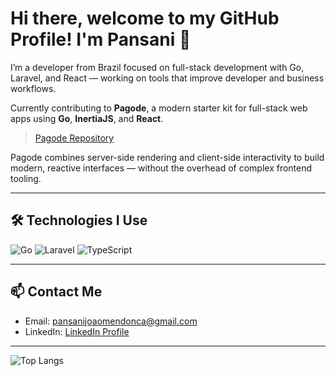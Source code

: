 # Hi there, welcome to my GitHub Profile! I'm Pansani 👋

I’m a developer from Brazil focused on full-stack development with Go, Laravel, and React — working on tools that improve developer and business workflows.

Currently contributing to **Pagode**, a modern starter kit for full-stack web apps using **Go**, **InertiaJS**, and **React**.

> [Pagode Repository](https://github.com/occult/pagode)

Pagode combines server-side rendering and client-side interactivity to build modern, reactive interfaces — without the overhead of complex frontend tooling.

---

## 🛠 Technologies I Use

![Go](https://img.shields.io/badge/-Go-black?style=flat-square&logo=go)
![Laravel](https://img.shields.io/badge/-Laravel-black?style=flat-square&logo=laravel)
![TypeScript](https://img.shields.io/badge/-TypeScript-black?style=flat-square&logo=typescript)

---

## 📫 Contact Me

- Email: pansanijoaomendonca@gmail.com  
- LinkedIn: [LinkedIn Profile](https://www.linkedin.com/in/pansani)

---

![Top Langs](https://github-readme-stats.vercel.app/api/top-langs/?username=PANSANI&layout=compact&theme=radical)
